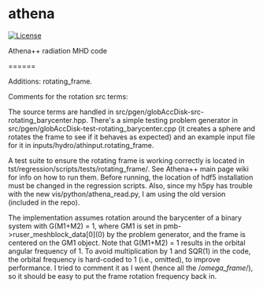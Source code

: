 athena
======
[![License](https://img.shields.io/badge/License-BSD%203--Clause-blue.svg)](https://opensource.org/licenses/BSD-3-Clause)

Athena++ radiation MHD code

======

Additions: rotating_frame.

Comments for the rotation src terms:

The source terms are handled in src/pgen/globAccDisk-src-rotating_barycenter.hpp. There's a simple testing problem generator in src/pgen/globAccDisk-test-rotating_barycenter.cpp (it creates a sphere and rotates the frame to see if it behaves as expected) and an example input file for it in inputs/hydro/athinput.rotating_frame.

A test suite to ensure the rotating frame is working correctly is located in tst/regression/scripts/tests/rotating_frame/. See Athena++ main page wiki for info on how to run them. Before running, the location of hdf5 installation must be changed in the regression scripts. Also, since my h5py has trouble with the new vis/python/athena_read.py, I am using the old version (included in the repo).

The implementation assumes rotation around the barycenter of a binary system with G(M1+M2) = 1, where GM1 is set in pmb->ruser_meshblock_data[0]\(0\) by the problem generator, and the frame is centered on the GM1 object. Note that G(M1+M2) = 1 results in the orbital angular frequency of 1. To avoid multiplication by 1 and SQR(1) in the code, the orbital frequency is hard-coded to 1 (i.e., omitted), to improve performance. I tried to comment it as I went (hence all the /*omega_frame*/), so it should be easy to put the frame rotation frequency back in.
